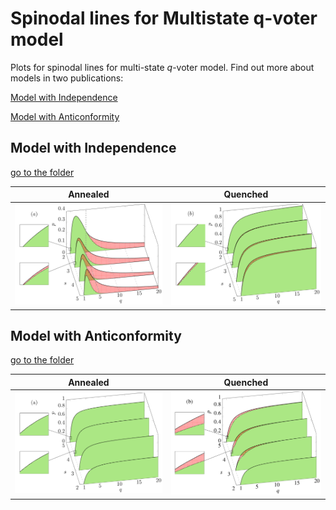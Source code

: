 # Spinodal lines for Multistate q-voter model

Plots for spinodal lines for multi-state $q$-voter model. Find out more about models in two publications:

[Model with Independence](https://www.nature.com/articles/s41598-021-85361-9)

[Model with Anticonformity](https://journals.aps.org/pre/abstract/10.1103/PhysRevE.106.014125)

## Model with Independence

[go to the folder]()

| Annealed | Quenched |
|:---:|:---:|
|  <img src="Model with independence annealed/plot.png">   |  <img src="Model with independence quenched/plot.png">  |

## Model with Anticonformity

[go to the folder]()

| Annealed | Quenched |
|:---:|:---:|
|  <img src="Model with anticonformity annealed/plot.png">   |  <img src="Model with anticonformity quenched/plot.png">  |